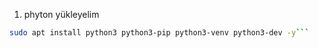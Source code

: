 1) phyton yükleyelim

```bash
sudo apt install python3 python3-pip python3-venv python3-dev -y```



